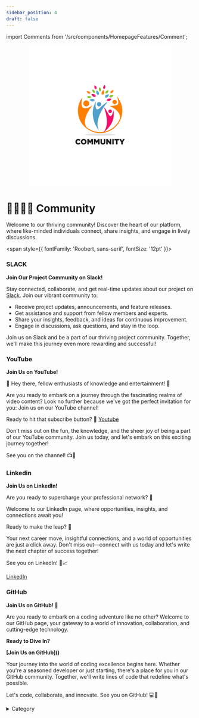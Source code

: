 ```yaml
---
sidebar_position: 4
draft: false
---
```

import Comments from '/src/components/HomepageFeatures/Comment'; 

<p align="center">
  <img src="/img/addc.jpg" alt="Alt Text" width="380"/>
</p>

# 👨‍👩‍👦‍👦 Community

Welcome to our thriving community! Discover the heart of our platform, where like-minded individuals connect, share insights, and engage in lively discussions.

<span style={{ fontFamily: 'Roobert, sans-serif', fontSize: '12pt' }}>

### SLACK

**Join Our Project Community on Slack!**

Stay connected, collaborate, and get real-time updates about our project on [Slack](https://app.slack.com/client/T04QS32JX6E/C04QKEWE146). Join our vibrant community to:

* Receive project updates, announcements, and feature releases.
* Get assistance and support from fellow members and experts.
* Share your insights, feedback, and ideas for continuous improvement.
* Engage in discussions, ask questions, and stay in the loop.

Join us on Slack and be a part of our thriving project community. Together, we'll make this journey even more rewarding and successful!



### YouTube



**Join Us on YouTube!**

🎉 Hey there, fellow enthusiasts of knowledge and entertainment! 🎥

Are you ready to embark on a journey through the fascinating realms of video content? Look no further because we've got the perfect invitation for you: Join us on our YouTube channel!

Ready to hit that subscribe button? 🚀
[Youtube](https://www.youtube.com/@scaleinfinite)

Don't miss out on the fun, the knowledge, and the sheer joy of being a part of our YouTube community. Join us today, and let's embark on this exciting journey together!

See you on the channel! 📺👋

### Linkedin



**Join Us on LinkedIn!**

Are you ready to supercharge your professional network? 🚀

Welcome to our LinkedIn page, where opportunities, insights, and connections await you!

Ready to make the leap? 🌟


Your next career move, insightful connections, and a world of opportunities are just a click away. Don't miss out—connect with us today and let's write the next chapter of success together!

See you on LinkedIn! 👥📈

[LinkedIn](https://www.linkedin.com/company/scaleinfinite/about/)

### GitHub



**Join Us on GitHub! 🚀**

Are you ready to embark on a coding adventure like no other? Welcome to our GitHub page, your gateway to a world of innovation, collaboration, and cutting-edge technology.



**Ready to Dive In?**

**\[Join Us on GitHub]\()**

Your journey into the world of coding excellence begins here. Whether you're a seasoned developer or just starting, there's a place for you in our GitHub community. Together, we'll write lines of code that redefine what's possible.

Let's code, collaborate, and innovate. See you on GitHub! 💻🌟

<details>

<summary>Category</summary>

Kubernetes, cloud computing, DevOps, cloud services, hosting platform, container orchestration, cloud infrastructure, cloud deployment, cloud management, cloud technology, cloud solutions&#x20;

</details>

</span>

<Comments />